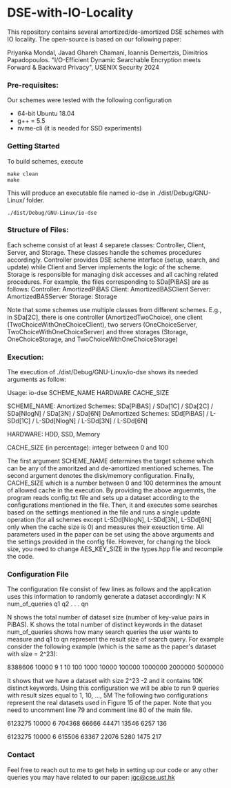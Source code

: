 # DSE-with-IO-Locality
This repository contains several amortized/de-amortized DSE schemes with IO locality. The open-source is based on our following paper:

Priyanka Mondal, Javad Ghareh Chamani, Ioannis Demertzis, Dimitrios Papadopoulos. "I/O-Efficient Dynamic Searchable Encryption meets Forward & Backward Privacy", USENIX Security 2024


### Pre-requisites: ###
Our schemes were tested with the following configuration
- 64-bit Ubuntu 18.04
- g++ = 5.5
- nvme-cli (it is needed for SSD experiments)

### Getting Started ###
To build schemes, execute

    make clean
    make

This will produce an executable file named io-dse in ./dist/Debug/GNU-Linux/ folder. 

    ./dist/Debug/GNU-Linux/io-dse

### Structure of Files: ###

Each scheme consist of at least 4 separete classes: Controller, Client, Server, and Storage. These classes handle the schemes procedures accordingly. Controller provides DSE scheme interface (setup, search, and update) while Client and Server implements the logic of the scheme. Storage is responsible for managing disk accesses and all caching related procedures.
For example, the files corresponding to SDa[PiBAS] are as follows:
Controller: AmortizedPiBAS
Client: AmortizedBASClient
Server: AmortizedBASServer
Storage: Storage

Note that some schemes use multiple classes from different schemes. E.g., in SDa[2C], there is one controller (AmortizedTwoChoice), one client (TwoChoiceWithOneChoiceClient), two servers (OneChoiceServer, TwoChoiceWithOneChoiceServer) and three storages (Storage, OneChoiceStorage, and TwoChoiceWithOneChoiceStorage)

### Execution: ###
The execution of ./dist/Debug/GNU-Linux/io-dse shows its needed arguments as follow:
        
Usage: io-dse SCHEME_NAME HARDWARE CACHE_SIZE

SCHEME_NAME:
Amortized Schemes: SDa[PiBAS] / SDa[1C] / SDa[2C] / SDa[NlogN] / SDa[3N] / SDa[6N]
DeAmortized Schemes: SDd[PiBAS] / L-SDd[1C] / L-SDd[NlogN] / L-SDd[3N] / L-SDd[6N]

HARDWARE: HDD, SSD, Memory        

CACHE_SIZE (in percentage): integer between 0 and 100   

The first argument SCHEME_NAME determines the target scheme which can be any of the amoritzed and de-amortized mentioned schemes. The second argument denotes the disk/memory configuration. Finally, CACHE_SIZE which is a number between 0 and 100 determines the amount of allowed cache in the execution.
By providing the above arguemnts, the program reads config.txt file and sets up a dataset according to the configurations mentioned in the file. Then, it and executes some searches based on the settings mentioned in the file and runs a single update operation (for all schemes except L-SDd[NlogN], L-SDd[3N], L-SDd[6N] only when the cache size is 0) and measures their exeuction time.
All parameters used in the paper can be set using the above arguments and the settings provided in the config file. However, for changing the block size, you need to change AES_KEY_SIZE in the types.hpp file and recompile the code.

### Configuration File ###
The configuration file consist of few lines as follows and the application uses this information to randomly generate a dataset accordingly:
N
K
num_of_queries
q1
q2
.
.
.
qn

N shows the total number of dataset size (number of key-value pairs in PiBAS).
K shows the total number of distinct keywords in the dataset
num_of_queries shows how many search queries the user wants to measure and q1 to qn represent the result size of search query. For example consider the following example (which is the same as the paper's dataset with size = 2^23):

8388606
10000
9
1
10
100
1000
10000
100000
1000000
2000000
5000000

It shows that we have a dataset with size 2^23 -2 and it contains 10K distinct keywords. Using this configuration we will be able to run 9 queries with result sizes equal to 1, 10, ..., 5M
The following two configurations represent the real datasets used in Figure 15 of the paper. Note that you need to uncomment line 79 and comment line 80 of the main file.

6123275
10000
6
704368
66666
44471
13546
6257
136


6123275
10000
6
615506
63367
22076
5280
1475
217


### Contact ###
Feel free to reach out to me to get help in setting up our code or any other queries you may have related to our paper: jgc@cse.ust.hk
